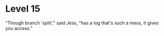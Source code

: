Level 15
========

"Though branch 'split'," said Jess,
"has a log that's such a mess,
it gives you access."
